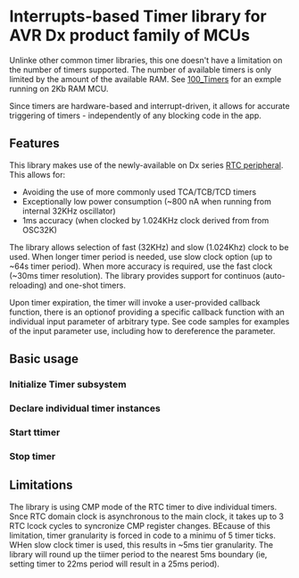 # Interrupts-based Timer library for AVR Dx product family of MCUs
Unlinke other common timer libraries, this one doesn't have a limitation on the number of timers supported. The number of available timers is only limited by the amount of the available RAM. See [100_Timers](https://github.com/iboguslavsky/RTC_Timer_IRQ/edit/main/README.md) for an exmple running on 2Kb RAM MCU.

Since timers are hardware-based and interrupt-driven, it allows for accurate triggering of timers - independently of any blocking code in the app.

## Features
This library makes use of the newly-available on Dx series [RTC peripheral](https://onlinedocs.microchip.com/oxy/GUID-8CE4FE13-3B15-43FE-A86C-FC8177202CD3-en-US-6/GUID-5EFC8FBF-DD40-43CB-898A-D0EAD386D90D.html). This allows for:
- Avoiding the use of more commonly used TCA/TCB/TCD timers
- Exceptionally low power consumption (~800 nA when running from internal 32KHz oscillator)
- 1ms accuracy (when clocked by 1.024KHz clock derived from from OSC32K)

The library allows selection of fast (32KHz) and slow (1.024Khz) clock to be used. When longer timer period is needed, use slow clock option (up to ~64s timer period). When more accuracy is required, use the fast clock (~30ms timer resolution).
The library provides support for continuos (auto-reloading) and one-shot timers. 

Upon timer expiration, the timer will invoke a user-provided callback function, there is an optionof providing a specific callback function with an individual input parameter of arbitrary type. See code samples for examples of the input parameter use, including how to dereference the parameter.

## Basic usage
### Initialize Timer subsystem
### Declare individual timer instances
### Start ttimer
### Stop timer

## Limitations
The library is using CMP mode of the RTC timer to dive individual timers. Snce RTC domain clock is asynchronous to the main clock, it takes up to 3 RTC lcock cycles to syncronize CMP register changes. BEcause of this limitation, timer granularity is forced in code to a minimu of 5 timer ticks. WHen slow clock timer is used, this results in ~5ms tier granularity. The library will round up the tiimer period to the nearest 5ms boundary (ie, setting timer to 22ms period will result in a 25ms period).
